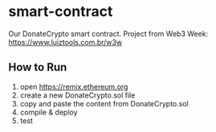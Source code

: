 # smart-contract

Our DonateCrypto smart contract. Project from Web3 Week: https://www.luiztools.com.br/w3w

## How to Run

1. open https://remix.ethereum.org
2. create a new DonateCrypto.sol file
3. copy and paste the content from DonateCrypto.sol
4. compile & deploy
5. test